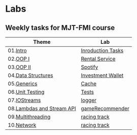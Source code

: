 # Labs

## Weekly tasks for MJT-FMI course

| Theme                                                                           | Lab                                  | 
|---------------------------------------------------------------------------------|--------------------------------------|  
| 01.[Intro](https://github.com/fmi/java-course/tree/master/01-intro-to-java/lab) | [Inroduction Tasks](./Intro)         | 
| 02.[OOP I]()                                                                    | [Rental Service](./RentalService)    |
| 03.[OOP II]()                                                                   | [Spotify](./Spotify)                 | 
| 04.[Data Structures]()                                                          | [Investment Wallet](./wallet)        |
| 05.[Generics]()                                                                 | [Cache](./cache)                     |
| 06.[Unit Testing]()                                                             | [Tests](/../../Tests)                | 
| 07.[IOStreams]()                                                                | [logger](./logger)                   | 
| 08.[Lambdas and Stream API]()                                                   | [gameRecommender](./gameRecommender) | 
| 09.[Multithreading]()                                                           | [racing track](./RacingTrack)        |
| 10.[Network]()                                                                  | [racing track](./cocktails)          |





